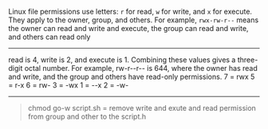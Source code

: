 Linux file permissions use letters: `r` for read, `w` for write, and `x` for execute. They apply to the owner, group, and others. For example, `rwx-rw-r--` means the owner can read and write and execute, the group can read and write, and others can read only

____
read is 4, write is 2, and execute is 1. Combining these values gives a three-digit octal number. For example, rw-r--r-- is 644, where the owner has read and write, and the group and others have read-only permissions.
7 = rwx
5 = r-x
6 = rw-
3 = -wx
1 = --x
2 = -w-

___


>chmod go-w script.sh  = remove write and exute and read permission from group and other to the script.h




